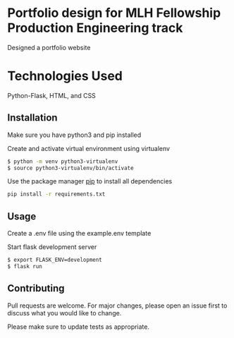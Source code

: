 # Portfolio design for MLH Fellowship Production Engineering track

Designed a portfolio website

# Technologies Used

Python-Flask, HTML, and CSS
 

## Installation

Make sure you have python3 and pip installed


Create and activate virtual environment using virtualenv
```bash
$ python -m venv python3-virtualenv
$ source python3-virtualenv/bin/activate
```

Use the package manager [pip](https://pip.pypa.io/en/stable/) to install all dependencies

```bash
pip install -r requirements.txt
```

## Usage

Create a .env file using the example.env template


Start flask development server
```bash
$ export FLASK_ENV=development
$ flask run
```

## Contributing
Pull requests are welcome. For major changes, please open an issue first to discuss what you would like to change.

Please make sure to update tests as appropriate.

